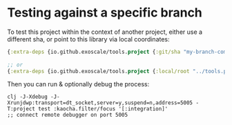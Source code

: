 # Testing against a specific branch

To test this project within the context of another project, either use a different sha, or point to 
this library via local coordinates:

```clojure
{:extra-deps {io.github.exoscale/tools.project {:git/sha "my-branch-complete-sha"}}}
             
;; or
{:extra-deps {io.github.exoscale/tools.project {:local/root "../tools.project"}}}
```

Then you can run & optionally debug the process:

```shell
clj -J-Xdebug -J-Xrunjdwp:transport=dt_socket,server=y,suspend=n,address=5005 -T:project test :kaocha.filter/focus '[:integration]'
;; connect remote debugger on port 5005
```